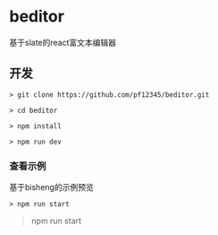 # beditor
基于slate的react富文本编辑器

## 开发

```
> git clone https://github.com/pf12345/beditor.git

> cd beditor

> npm install

> npm run dev
```

### 查看示例

基于bisheng的示例预览

```
> npm run start
```
> npm run start
```